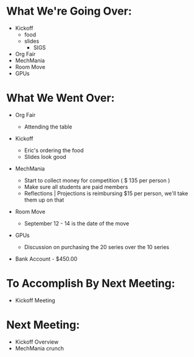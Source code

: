 # What We're Going Over:- Kickoff    - food    - slides        - SIGS- Org Fair- MechMania- Room Move- GPUs# What We Went Over:  - Org Fair	- Attending the table- Kickoff	- Eric's ordering the food	- Slides look good- MechMania	- Start to collect money for competition ( $ 135 per person )	- Make sure all students are paid members	- Reflections | Projections is reimbursing $15 per person, we'll take them up on that- Room Move	- September 12 - 14 is the date of the move- GPUs	- Discussion on purchasing the 20 series over the 10 series- Bank Account - $450.00# To Accomplish By Next Meeting:  - Kickoff Meeting# Next Meeting:- Kickoff Overview- MechMania crunch
